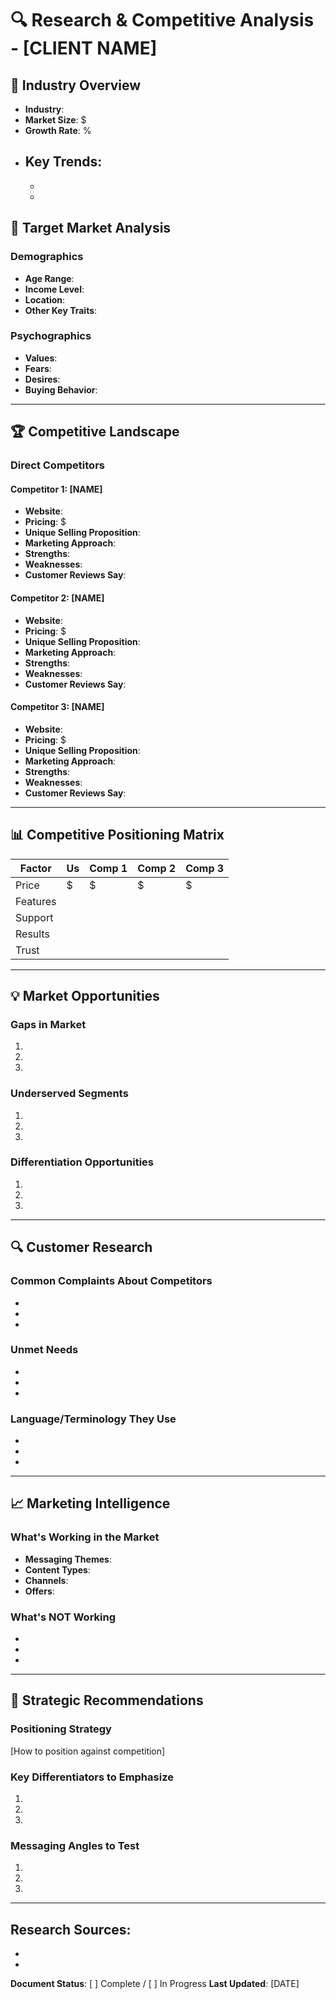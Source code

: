 # 🔍 Research & Competitive Analysis - [CLIENT NAME]

## 🏢 Industry Overview
- **Industry**: 
- **Market Size**: $
- **Growth Rate**: %
- **Key Trends**: 
  - 
  - 
  - 

## 🎯 Target Market Analysis

### Demographics
- **Age Range**: 
- **Income Level**: 
- **Location**: 
- **Other Key Traits**: 

### Psychographics
- **Values**: 
- **Fears**: 
- **Desires**: 
- **Buying Behavior**: 

---

## 🏆 Competitive Landscape

### Direct Competitors

#### Competitor 1: [NAME]
- **Website**: 
- **Pricing**: $
- **Unique Selling Proposition**: 
- **Marketing Approach**: 
- **Strengths**: 
- **Weaknesses**: 
- **Customer Reviews Say**: 

#### Competitor 2: [NAME]
- **Website**: 
- **Pricing**: $
- **Unique Selling Proposition**: 
- **Marketing Approach**: 
- **Strengths**: 
- **Weaknesses**: 
- **Customer Reviews Say**: 

#### Competitor 3: [NAME]
- **Website**: 
- **Pricing**: $
- **Unique Selling Proposition**: 
- **Marketing Approach**: 
- **Strengths**: 
- **Weaknesses**: 
- **Customer Reviews Say**: 

---

## 📊 Competitive Positioning Matrix

| Factor | Us | Comp 1 | Comp 2 | Comp 3 |
|--------|-----|---------|---------|---------|
| Price | $ | $ | $ | $ |
| Features | | | | |
| Support | | | | |
| Results | | | | |
| Trust | | | | |

---

## 💡 Market Opportunities

### Gaps in Market
1. 
2. 
3. 

### Underserved Segments
1. 
2. 
3. 

### Differentiation Opportunities
1. 
2. 
3. 

---

## 🔍 Customer Research

### Common Complaints About Competitors
- 
- 
- 

### Unmet Needs
- 
- 
- 

### Language/Terminology They Use
- 
- 
- 

---

## 📈 Marketing Intelligence

### What's Working in the Market
- **Messaging Themes**: 
- **Content Types**: 
- **Channels**: 
- **Offers**: 

### What's NOT Working
- 
- 
- 

---

## 🎯 Strategic Recommendations

### Positioning Strategy
[How to position against competition]

### Key Differentiators to Emphasize
1. 
2. 
3. 

### Messaging Angles to Test
1. 
2. 
3. 

---

**Research Sources**:
- 
- 
- 

**Document Status**: [ ] Complete / [ ] In Progress
**Last Updated**: [DATE] 